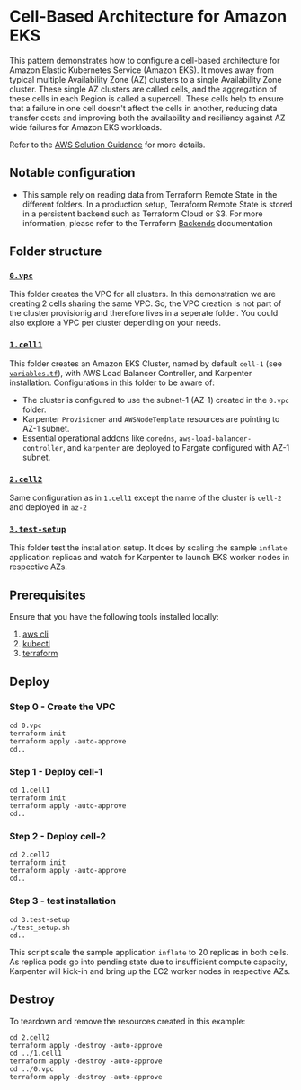 # Cell-Based Architecture for Amazon EKS

This pattern demonstrates how to configure a cell-based architecture for Amazon Elastic Kubernetes Service (Amazon EKS). It moves away from typical multiple Availability Zone (AZ) clusters to a single Availability Zone cluster. These single AZ clusters are called cells, and the aggregation of these cells in each Region is called a supercell. These cells help to ensure that a failure in one cell doesn't affect the cells in another, reducing data transfer costs and improving both the availability and resiliency against AZ wide failures for Amazon EKS workloads.

Refer to the [AWS Solution Guidance](https://aws.amazon.com/solutions/guidance/cell-based-architecture-for-amazon-eks/) for more details.

## Notable configuration

* This sample rely on reading data from Terraform Remote State in the different folders. In a production setup, Terraform Remote State is stored in a persistent backend such as Terraform Cloud or S3. For more information, please refer to the Terraform [Backends](https://developer.hashicorp.com/terraform/language/settings/backends/configuration) documentation

## Folder structure

### [`0.vpc`](0.vpc/)

This folder creates the VPC for all clusters. In this demonstration we are creating 2 cells sharing the same VPC. So, the VPC creation is not part of the cluster provisionig and therefore lives in a seperate folder. You could also explore a VPC per cluster depending on your needs.

### [`1.cell1`](1.cell1/)

This folder creates an Amazon EKS Cluster, named by default `cell-1` (see [`variables.tf`](1.cell1/variables.tf)), with AWS Load Balancer Controller, and Karpenter installation.
Configurations in this folder to be aware of:

* The cluster is configured to use the subnet-1 (AZ-1) created in the `0.vpc` folder.
* Karpenter `Provisioner` and `AWSNodeTemplate` resources are pointing to AZ-1 subnet.
* Essential operational addons like `coredns`, `aws-load-balancer-controller`, and `karpenter` are deployed to Fargate configured with AZ-1 subnet.

### [`2.cell2`](2.cell2/)

Same configuration as in `1.cell1` except the name of the cluster is `cell-2` and deployed in `az-2`

### [`3.test-setup`](3.test-setup/)

This folder test the installation setup. It does by scaling the sample `inflate` application replicas and watch for Karpenter to launch EKS worker nodes in respective AZs.

## Prerequisites

Ensure that you have the following tools installed locally:

1. [aws cli](https://docs.aws.amazon.com/cli/latest/userguide/install-cliv2.html)
2. [kubectl](https://Kubernetes.io/docs/tasks/tools/)
3. [terraform](https://learn.hashicorp.com/tutorials/terraform/install-cli)

## Deploy

### Step 0 - Create the VPC

```shell
cd 0.vpc
terraform init
terraform apply -auto-approve
cd..
```

### Step 1 - Deploy cell-1

```shell
cd 1.cell1
terraform init
terraform apply -auto-approve
cd..
```

### Step 2 - Deploy cell-2

```shell
cd 2.cell2
terraform init
terraform apply -auto-approve
cd..
```

### Step 3 - test installation

```shell
cd 3.test-setup
./test_setup.sh
cd..
```

This script scale the sample application `inflate` to 20 replicas in both cells. As replica pods go into pending state due to insufficient compute capacity, Karpenter will kick-in and bring up the EC2 worker nodes in respective AZs.

## Destroy

To teardown and remove the resources created in this example:

```shell
cd 2.cell2
terraform apply -destroy -auto-approve
cd ../1.cell1
terraform apply -destroy -auto-approve
cd ../0.vpc
terraform apply -destroy -auto-approve
```

